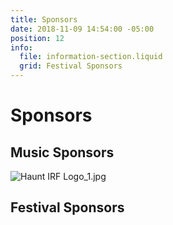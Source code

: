 ```yaml
---
title: Sponsors
date: 2018-11-09 14:54:00 -05:00
position: 12
info:
  file: information-section.liquid
  grid: Festival Sponsors
---
```


# Sponsors
## Music Sponsors
![Haunt IRF Logo_1.jpg](/uploads/Haunt%20IRF%20Logo_1.jpg)

## Festival Sponsors